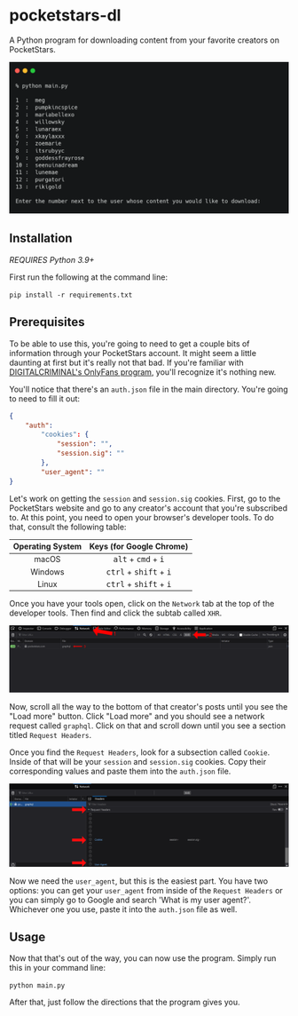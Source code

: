 # pocketstars-dl

A Python program for downloading content from your favorite creators on PocketStars.

<img src="https://raw.githubusercontent.com/Amenly/pocketstars-dl/main/media/terminal.png" width="600">

## Installation

*REQUIRES Python 3.9+*

First run the following at the command line:

`pip install -r requirements.txt`


## Prerequisites

To be able to use this, you're going to need to get a couple bits of information through your PocketStars account. It might seem a little daunting at first but it's really not that bad. If you're familiar with [DIGITALCRIMINAL's OnlyFans program](https://github.com/DIGITALCRIMINAL/OnlyFans), you'll recognize it's nothing new.

You'll notice that there's an `auth.json` file in the main directory. You're going to need to fill it out:

```json
{
    "auth":
        "cookies": {
            "session": "",
            "session.sig": ""
        },
        "user_agent": ""
}
```

Let's work on getting the `session` and `session.sig` cookies. First, go to the PocketStars website and go to any creator's account that you're subscribed to. At this point, you need to open your browser's developer tools. To do that, consult the following table:

| Operating System | Keys (for Google Chrome) |
| :----------------: | :----: |
| macOS | <kbd>alt</kbd> + <kbd>cmd</kbd> + <kbd>i</kbd> |
| Windows | <kbd>ctrl</kbd> + <kbd>shift</kbd> + <kbd>i</kbd> |
| Linux | <kbd>ctrl</kbd> + <kbd>shift</kbd> + <kbd>i</kbd> |

Once you have your tools open, click on the `Network` tab at the top of the developer tools. Then find and click the subtab called `XHR`.

<img src="https://raw.githubusercontent.com/Amenly/pocketstars-dl/main/media/graphql.png">

Now, scroll all the way to the bottom of that creator's posts until you see the "Load more" button. Click "Load more" and you should see a network request called `graphql`. Click on that and scroll down until you see a section titled `Request Headers`.

Once you find the `Request Headers`, look for a subsection called `Cookie`. Inside of that will be your `session` and `session.sig` cookies. Copy their corresponding values and paste them into the `auth.json` file.

<img src="https://raw.githubusercontent.com/Amenly/pocketstars-dl/main/media/cookies.png">

Now we need the `user_agent`, but this is the easiest part. You have two options: you can get your `user_agent` from inside of the `Request Headers` or you can simply go to Google and search 'What is my user agent?'. Whichever one you use, paste it into the `auth.json` file as well.

## Usage

Now that that's out of the way, you can now use the program. Simply run this in your command line:

`python main.py`

After that, just follow the directions that the program gives you.
